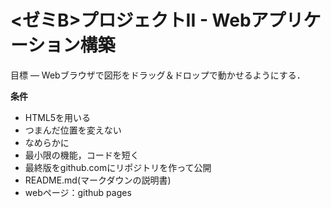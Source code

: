# <ゼミB>プロジェクトII - Webアプリケーション構築
目標 — Webブラウザで図形をドラッグ＆ドロップで動かせるようにする．

**条件**
* HTML5を用いる
* つまんだ位置を変えない
* なめらかに
* 最小限の機能，コードを短く
* 最終版をgithub.comにリポジトリを作って公開
* README.md(マークダウンの説明書)
* webページ：github pages

